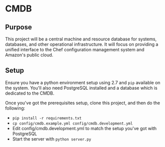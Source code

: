 # CMDB

## Purpose
This project will be a central machine and resource database for systems,
databases,  and other operational infrastructure. It will focus on providing
a unified interface to the Chef configuration management system and Amazon's
public cloud.

## Setup
Ensure you have a python environment setup using 2.7 and `pip` available on the
system. You'll also need PostgreSQL installed and a database which is dedicated
to the CMDB.

Once you've got the prerequisites setup, clone this project, and then do the
following:

* `pip install -r requirements.txt`
* `cp config/cmdb.example.yml config/cmdb.development.yml`
* Edit config/cmdb.development.yml to match the setup you've got with PostgreSQL
* Start the server with `python server.py`
